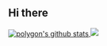 ## Hi there


<a href="https://github.com/bidyut1153">
  <img align="center" src="https://github-readme-stats.vercel.app/api?username=bidyut1153&show_icons=true&theme=light&line_height=27" alt="polygon's github stats"/>
</a>

<a href="https://github.com/bidyut1153">
  <img src="https://github-readme-stats.anuraghazra1.vercel.app/api/top-langs/?username=bidyut1153&layout=compact&theme=light&count_private=false&locale=en"
</a>
